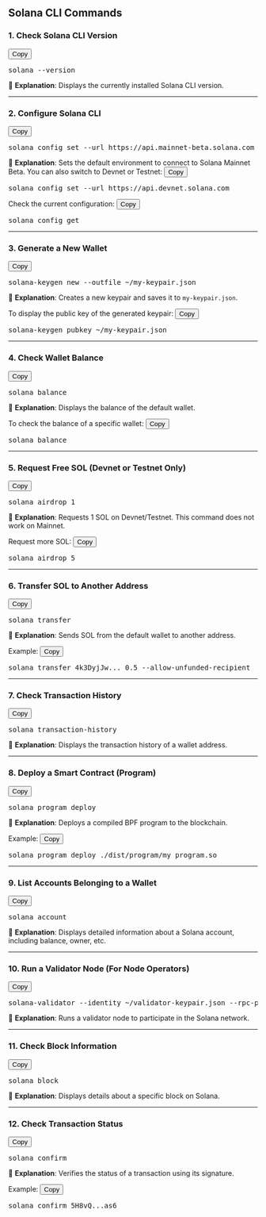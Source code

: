 <script>
function copyToClipboard(elementId) {
    var copyText = document.getElementById(elementId);
    navigator.clipboard.writeText(copyText.innerText).then(() => {
        alert("Copied to clipboard!");
    }).catch(err => {
        console.error("Failed to copy: ", err);
    });
}
</script>

## Solana CLI Commands

### 1. Check Solana CLI Version
<button onclick="copyToClipboard('code1')">Copy</button>
<pre id="code1">
solana --version
</pre>
📌 **Explanation**: Displays the currently installed Solana CLI version.

---

### 2. Configure Solana CLI
<button onclick="copyToClipboard('code2')">Copy</button>
<pre id="code2">
solana config set --url https://api.mainnet-beta.solana.com
</pre>
📌 **Explanation**: Sets the default environment to connect to Solana Mainnet Beta. You can also switch to Devnet or Testnet:
<button onclick="copyToClipboard('code3')">Copy</button>
<pre id="code3">
solana config set --url https://api.devnet.solana.com
</pre>

Check the current configuration:
<button onclick="copyToClipboard('code4')">Copy</button>
<pre id="code4">
solana config get
</pre>

---

### 3. Generate a New Wallet
<button onclick="copyToClipboard('code5')">Copy</button>
<pre id="code5">
solana-keygen new --outfile ~/my-keypair.json
</pre>
📌 **Explanation**: Creates a new keypair and saves it to `my-keypair.json`.

To display the public key of the generated keypair:
<button onclick="copyToClipboard('code6')">Copy</button>
<pre id="code6">
solana-keygen pubkey ~/my-keypair.json
</pre>

---

### 4. Check Wallet Balance
<button onclick="copyToClipboard('code7')">Copy</button>
<pre id="code7">
solana balance
</pre>
📌 **Explanation**: Displays the balance of the default wallet.

To check the balance of a specific wallet:
<button onclick="copyToClipboard('code8')">Copy</button>
<pre id="code8">
solana balance <PUBLIC_KEY>
</pre>

---

### 5. Request Free SOL (Devnet or Testnet Only)
<button onclick="copyToClipboard('code9')">Copy</button>
<pre id="code9">
solana airdrop 1
</pre>
📌 **Explanation**: Requests 1 SOL on Devnet/Testnet. This command does not work on Mainnet.

Request more SOL:
<button onclick="copyToClipboard('code10')">Copy</button>
<pre id="code10">
solana airdrop 5 <PUBLIC_KEY>
</pre>

---

### 6. Transfer SOL to Another Address
<button onclick="copyToClipboard('code11')">Copy</button>
<pre id="code11">
solana transfer <RECIPIENT_ADDRESS> <AMOUNT_SOL>
</pre>
📌 **Explanation**: Sends SOL from the default wallet to another address.

Example:
<button onclick="copyToClipboard('code12')">Copy</button>
<pre id="code12">
solana transfer 4k3DyjJw... 0.5 --allow-unfunded-recipient
</pre>

---

### 7. Check Transaction History
<button onclick="copyToClipboard('code13')">Copy</button>
<pre id="code13">
solana transaction-history <PUBLIC_KEY>
</pre>
📌 **Explanation**: Displays the transaction history of a wallet address.

---

### 8. Deploy a Smart Contract (Program)
<button onclick="copyToClipboard('code14')">Copy</button>
<pre id="code14">
solana program deploy <BPF_FILE_PATH>
</pre>
📌 **Explanation**: Deploys a compiled BPF program to the blockchain.

Example:
<button onclick="copyToClipboard('code15')">Copy</button>
<pre id="code15">
solana program deploy ./dist/program/my_program.so
</pre>

---

### 9. List Accounts Belonging to a Wallet
<button onclick="copyToClipboard('code16')">Copy</button>
<pre id="code16">
solana account <PUBLIC_KEY>
</pre>
📌 **Explanation**: Displays detailed information about a Solana account, including balance, owner, etc.

---

### 10. Run a Validator Node (For Node Operators)
<button onclick="copyToClipboard('code17')">Copy</button>
<pre id="code17">
solana-validator --identity ~/validator-keypair.json --rpc-port 8899 --entrypoint entrypoint.mainnet-beta.solana.com:8001
</pre>
📌 **Explanation**: Runs a validator node to participate in the Solana network.

---

### 11. Check Block Information
<button onclick="copyToClipboard('code18')">Copy</button>
<pre id="code18">
solana block <BLOCK_SLOT>
</pre>
📌 **Explanation**: Displays details about a specific block on Solana.

---

### 12. Check Transaction Status
<button onclick="copyToClipboard('code19')">Copy</button>
<pre id="code19">
solana confirm <TRANSACTION_SIGNATURE>
</pre>
📌 **Explanation**: Verifies the status of a transaction using its signature.

Example:
<button onclick="copyToClipboard('code20')">Copy</button>
<pre id="code20">
solana confirm 5H8vQ...as6
</pre>
